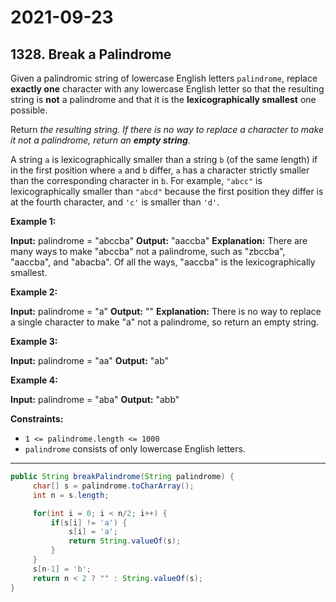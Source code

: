 # 2021-09-23

## 1328. Break a Palindrome

Given a palindromic string of lowercase English letters `palindrome`, replace **exactly one** character with any lowercase English letter so that the resulting string is **not** a palindrome and that it is the **lexicographically smallest** one possible.

Return _the resulting string. If there is no way to replace a character to make it not a palindrome, return an **empty string**._

A string `a` is lexicographically smaller than a string `b` (of the same length) if in the first position where `a` and `b` differ, `a` has a character strictly smaller than the corresponding character in `b`. For example, `"abcc"` is lexicographically smaller than `"abcd"` because the first position they differ is at the fourth character, and `'c'` is smaller than `'d'`.

**Example 1:**

**Input:** palindrome = "abccba"
**Output:** "aaccba"
**Explanation:** There are many ways to make "abccba" not a palindrome, such as "zbccba", "aaccba", and "abacba".
Of all the ways, "aaccba" is the lexicographically smallest.

**Example 2:**

**Input:** palindrome = "a"
**Output:** ""
**Explanation:** There is no way to replace a single character to make "a" not a palindrome, so return an empty string.

**Example 3:**

**Input:** palindrome = "aa"
**Output:** "ab"

**Example 4:**

**Input:** palindrome = "aba"
**Output:** "abb"

**Constraints:**

- `1 <= palindrome.length <= 1000`
- `palindrome` consists of only lowercase English letters.

---

```java
public String breakPalindrome(String palindrome) {
     char[] s = palindrome.toCharArray();
     int n = s.length;

     for(int i = 0; i < n/2; i++) {
         if(s[i] != 'a') {
             s[i] = 'a';
             return String.valueOf(s);
         }
     }
     s[n-1] = 'b';
     return n < 2 ? "" : String.valueOf(s);
}
```
